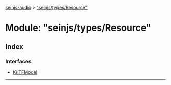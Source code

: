[seinjs-audio](../README.md) > ["seinjs/types/Resource"](../modules/_seinjs_types_resource_.md)

# Module: "seinjs/types/Resource"

## Index

### Interfaces

* [IGlTFModel](../interfaces/_seinjs_types_resource_.igltfmodel.md)

---

